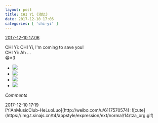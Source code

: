 ```yaml
---
layout: post
title: CHI Yi (池忆)
date: 2017-12-10 17:06
categories: [ 'chi-yi' ]
---
```


<div class="weibo-info">
  <a href="https://weibo.com/6117581836/Fz12j4lUA">2017-12-10 17:06</a>
</div>

CHI Yi: CHI Yi, I'm coming to save you!  
CHI Yi: Ah …  
:grin:×3

<!-- more -->

<ul class="weibo-pic-list-2">
  <li class="weibo-pic">
    <a href="https://wx3.sinaimg.cn/mw690/006G0KuMgy1fmbs5zixmpj30ku0kuq5j.jpg"><img src="//wx3.sinaimg.cn/thumb150/006G0KuMgy1fmbs5zixmpj30ku0kuq5j.jpg" /></a>
  </li>
  <li class="weibo-pic">
    <a href="https://wx2.sinaimg.cn/mw690/006G0KuMgy1fmbs601x4uj30ku0ku419.jpg"><img src="//wx2.sinaimg.cn/thumb150/006G0KuMgy1fmbs601x4uj30ku0ku419.jpg" /></a>
  </li>
  <li class="weibo-pic">
    <a href="https://wx3.sinaimg.cn/mw690/006G0KuMgy1fmbs60iptrj30ku0kugnh.jpg"><img src="//wx3.sinaimg.cn/thumb150/006G0KuMgy1fmbs60iptrj30ku0kugnh.jpg" /></a>
  </li>
  <li class="weibo-pic">
    <a href="https://wx4.sinaimg.cn/mw690/006G0KuMgy1fmbs61c1apj30qo0qogrg.jpg"><img src="//wx4.sinaimg.cn/thumb150/006G0KuMgy1fmbs61c1apj30qo0qogrg.jpg" /></a>
  </li>
</ul>

*Comments*

<div class="weibo-info">2017-12-10 17:19</div>
[YiAnMusicClub-HeLuoLuo](http://weibo.com/u/6117570574): ![cute](https://img.t.sinajs.cn/t4/appstyle/expression/ext/normal/14/tza_org.gif)
